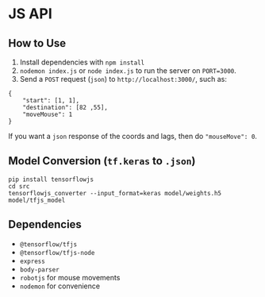 # JS API

## How to Use

1. Install dependencies with `npm install`
2. `nodemon index.js` or `node index.js` to run the server on `PORT=3000`.
3. Send a `POST` request (`json`) to `http://localhost:3000/`, such as:

```
{
    "start": [1, 1],
    "destination": [82 ,55],
    "moveMouse": 1
}
```

If you want a `json` response of the coords and lags, then do `"mouseMove": 0`.

## Model Conversion (`tf.keras` to `.json`)

```
pip install tensorflowjs
cd src
tensorflowjs_converter --input_format=keras model/weights.h5 model/tfjs_model
```

## Dependencies

- `@tensorflow/tfjs`
- `@tensorflow/tfjs-node`
- `express`
- `body-parser`
- `robotjs` for mouse movements
- `nodemon` for convenience
